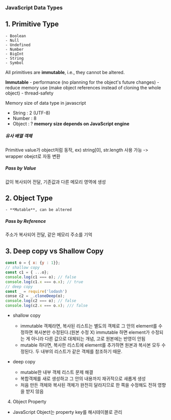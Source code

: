 ### JavaScript Data Types
   

## 1. Primitive Type
    - Boolean
    - Null
    - Undefined
    - Number
    - BigInt
    - String
    - Symbol

All primitives are **immutable**, i.e., they cannot be altered.

**Immutable**
    - performance (no planning for the object's future changes)
    - reduce memory use (make object references instead of cloning the whole object)
    - thread-safety


Memory size of data type in javascript
- String : 2 (UTF-8)
- Number : 8
- Object : ?
**memory size depends on JavaScript engine**



##### 유사 배열 객체
Primitive value가 object처럼 동작, ex) string[0], str.length 사용 가능
-> wrapper obejct로 자동 변환



##### Pass by Value
값이 복사되어 전달, 기존값과 다른 메모리 영역에 생성



## 2. Object Type
    - **Mutable**, can be altered


##### Pass by Reference
주소가 복사되어 전달, 같은 메모리 주소를 기억



## 3. Deep copy vs Shallow Copy

```jsx
const o = { x: {y : 1}}; 
// shallow copy 
const c1 = { ...o}; 
console.log(c1 === o); // false 
console.log(c1.x === o.x); // true 
// deep copy 
const _ = require('lodash') 
conse c2 = _.cloneDeep(o); 
console.log(c2 === o); // false 
console.log(c2.x === o.x); /// false
```

- shallow copy
    - immutable 객체라면,
        복사된 리스트는 별도의 객체로 그 안의 element를 수정하면 복사본만 수정된다.(원본 수정 X)
        immutable 하면 element가 수정되는 게 아니라 다른 값으로 대체되는 개념, 고로 원본에는 반영이 안됨
    - mutable 하다면,
        복사한 리스트에 element를 추가하면 원본과 복사본 모두 수정된다. 두 내부의 리스트가 같은 객체를 참조하기 때문.

- deep copy
    - mutable한 내부 객체 리스트 문제 해결
    - 복합객체를 새로 생성하고 그 안의 내용까지 재귀적으로 새롭게 생성
    - 처음 만든 객체와 복사된 객체가 완전히 달라지므로 한 쪽을 수정해도 전혀 영향을 받지 않음




4. Object Property
- JavaScript Object는 property key를 해시테이블로 관리